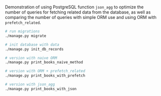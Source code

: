 Demonstration of using PostgreSQL function `json_agg` to optimize the number of queries for fetching related data from the database, as well as comparing the number of queries with simple ORM use and using ORM with `prefetch_related`.

```bash
# run migrations
./manage.py migrate

# init database with data
./manage.py init_db_records

# version with naive ORM
./manage.py print_books_naive_method

# version with ORM + prefetch_related
./manage.py print_books_with_prefetch

# version with json_agg
./manage.py print_books_with_json
```
